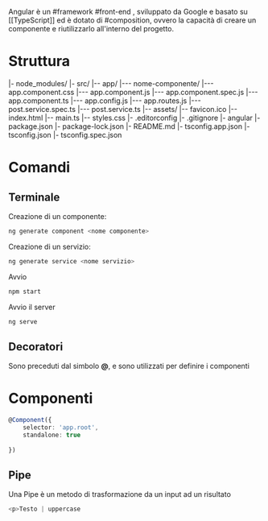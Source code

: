 Angular è un #framework #front-end , sviluppato da Google e basato su [[TypeScript]] ed è dotato di #composition, ovvero la capacità di creare un componente e riutilizzarlo all'interno del progetto.
# Struttura
|- node_modules/
|- src/
|-- app/
|--- nome-componente/
|--- app.component.css
|--- app.component.js
|--- app.component.spec.js
|--- app.component.ts
|--- app.config.js
|--- app.routes.js
|--- post.service.spec.ts
|--- post.service.ts
|-- assets/
|-- favicon.ico
|-- index.html
|-- main.ts
|-- styles.css
|- .editorconfig
|- .gitignore
|- angular
|- package.json
|- package-lock.json
|- README.md
|- tsconfig.app.json
|- tsconfig.json
|- tsconfig.spec.json

# Comandi
## Terminale
Creazione di un componente:
```Bash
ng generate component <nome componente>
```
Creazione di un servizio:
```Bash
ng generate service <nome servizio>
```
Avvio 
```Bash
npm start
```
Avvio il server
```bash
ng serve
```

## Decoratori
Sono preceduti dal simbolo **@**, e sono utilizzati per definire i componenti
# Componenti
```TypeScript
@Component({
	selector: 'app.root',
	standalone: true
	
})
```

## Pipe
Una Pipe è un metodo di trasformazione da un input ad un risultato
```Typescript
<p>Testo | uppercase
```
